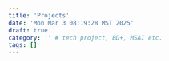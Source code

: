 ```yaml
---
title: 'Projects'
date: 'Mon Mar 3 08:19:28 MST 2025'
draft: true
category: '' # tech project, BD+, MSAI etc.
tags: []
---
```

